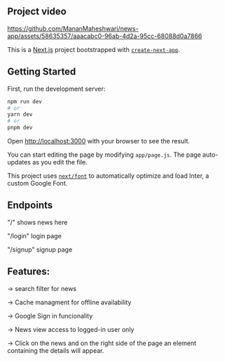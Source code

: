 ## Project video
https://github.com/MananMaheshwari/news-app/assets/58635357/aaacabc0-96ab-4d2a-95cc-68088d0a7866

This is a [Next.js](https://nextjs.org/) project bootstrapped with [`create-next-app`](https://github.com/vercel/next.js/tree/canary/packages/create-next-app).

## Getting Started

First, run the development server:


```bash
npm run dev
# or
yarn dev
# or
pnpm dev
```

Open [http://localhost:3000](http://localhost:3000) with your browser to see the result.

You can start editing the page by modifying `app/page.js`. The page auto-updates as you edit the file.

This project uses [`next/font`](https://nextjs.org/docs/basic-features/font-optimization) to automatically optimize and load Inter, a custom Google Font.

## Endpoints
"/" shows news here

"/login" login page

"/signup" signup page

## Features: 
-> search filter for news

-> Cache managment for offline availability

-> Google Sign in funcionality

-> News view access to logged-in user only

-> Click on the news and on the right side of the page an element containing the details will appear.
